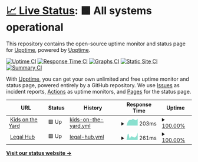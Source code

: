# [📈 Live Status](https://demo.upptime.js.org): <!--live status--> **🟩 All systems operational**

This repository contains the open-source uptime monitor and status page for [Upptime](https://upptime.js.org), powered by [Upptime](https://github.com/upptime/upptime).

[![Uptime CI](https://github.com/kidsontheyard/monitoring/workflows/Uptime%20CI/badge.svg)](https://github.com/kidsontheyard/monitoring/actions?query=workflow%3A%22Uptime+CI%22)
[![Response Time CI](https://github.com/kidsontheyard/monitoring/workflows/Response%20Time%20CI/badge.svg)](https://github.com/kidsontheyard/monitoring/actions?query=workflow%3A%22Response+Time+CI%22)
[![Graphs CI](https://github.com/kidsontheyard/monitoring/workflows/Graphs%20CI/badge.svg)](https://github.com/kidsontheyard/monitoring/actions?query=workflow%3A%22Graphs+CI%22)
[![Static Site CI](https://github.com/kidsontheyard/monitoring/workflows/Static%20Site%20CI/badge.svg)](https://github.com/kidsontheyard/monitoring/actions?query=workflow%3A%22Static+Site+CI%22)
[![Summary CI](https://github.com/kidsontheyard/monitoring/workflows/Summary%20CI/badge.svg)](https://github.com/kidsontheyard/monitoring/actions?query=workflow%3A%22Summary+CI%22)

With [Upptime](https://upptime.js.org), you can get your own unlimited and free uptime monitor and status page, powered entirely by a GitHub repository. We use [Issues](https://github.com/upptime/upptime/issues) as incident reports, [Actions](https://github.com/kidsontheyard/monitoring/actions) as uptime monitors, and [Pages](https://demo.upptime.js.org) for the status page.

<!--start: status pages-->
<!-- This summary is generated by Upptime (https://github.com/upptime/upptime) -->
<!-- Do not edit this manually, your changes will be overwritten -->
<!-- prettier-ignore -->
| URL | Status | History | Response Time | Uptime |
| --- | ------ | ------- | ------------- | ------ |
| <img alt="" src="https://icons.duckduckgo.com/ip3/kidsontheyard.com.ico" height="13"> [Kids on the Yard](https://kidsontheyard.com) | 🟩 Up | [kids-on-the-yard.yml](https://github.com/kidsontheyard/monitoring/commits/HEAD/history/kids-on-the-yard.yml) | <details><summary><img alt="Response time graph" src="./graphs/kids-on-the-yard/response-time-week.png" height="20"> 203ms</summary><br><a href="https://kidsontheyard.com/history/kids-on-the-yard"><img alt="Response time 183" src="https://img.shields.io/endpoint?url=https%3A%2F%2Fraw.githubusercontent.com%2Fkidsontheyard%2Fmonitoring%2FHEAD%2Fapi%2Fkids-on-the-yard%2Fresponse-time.json"></a><br><a href="https://kidsontheyard.com/history/kids-on-the-yard"><img alt="24-hour response time 219" src="https://img.shields.io/endpoint?url=https%3A%2F%2Fraw.githubusercontent.com%2Fkidsontheyard%2Fmonitoring%2FHEAD%2Fapi%2Fkids-on-the-yard%2Fresponse-time-day.json"></a><br><a href="https://kidsontheyard.com/history/kids-on-the-yard"><img alt="7-day response time 203" src="https://img.shields.io/endpoint?url=https%3A%2F%2Fraw.githubusercontent.com%2Fkidsontheyard%2Fmonitoring%2FHEAD%2Fapi%2Fkids-on-the-yard%2Fresponse-time-week.json"></a><br><a href="https://kidsontheyard.com/history/kids-on-the-yard"><img alt="30-day response time 172" src="https://img.shields.io/endpoint?url=https%3A%2F%2Fraw.githubusercontent.com%2Fkidsontheyard%2Fmonitoring%2FHEAD%2Fapi%2Fkids-on-the-yard%2Fresponse-time-month.json"></a><br><a href="https://kidsontheyard.com/history/kids-on-the-yard"><img alt="1-year response time 198" src="https://img.shields.io/endpoint?url=https%3A%2F%2Fraw.githubusercontent.com%2Fkidsontheyard%2Fmonitoring%2FHEAD%2Fapi%2Fkids-on-the-yard%2Fresponse-time-year.json"></a></details> | <details><summary><a href="https://kidsontheyard.com/history/kids-on-the-yard">100.00%</a></summary><a href="https://kidsontheyard.com/history/kids-on-the-yard"><img alt="All-time uptime 99.98%" src="https://img.shields.io/endpoint?url=https%3A%2F%2Fraw.githubusercontent.com%2Fkidsontheyard%2Fmonitoring%2FHEAD%2Fapi%2Fkids-on-the-yard%2Fuptime.json"></a><br><a href="https://kidsontheyard.com/history/kids-on-the-yard"><img alt="24-hour uptime 100.00%" src="https://img.shields.io/endpoint?url=https%3A%2F%2Fraw.githubusercontent.com%2Fkidsontheyard%2Fmonitoring%2FHEAD%2Fapi%2Fkids-on-the-yard%2Fuptime-day.json"></a><br><a href="https://kidsontheyard.com/history/kids-on-the-yard"><img alt="7-day uptime 100.00%" src="https://img.shields.io/endpoint?url=https%3A%2F%2Fraw.githubusercontent.com%2Fkidsontheyard%2Fmonitoring%2FHEAD%2Fapi%2Fkids-on-the-yard%2Fuptime-week.json"></a><br><a href="https://kidsontheyard.com/history/kids-on-the-yard"><img alt="30-day uptime 100.00%" src="https://img.shields.io/endpoint?url=https%3A%2F%2Fraw.githubusercontent.com%2Fkidsontheyard%2Fmonitoring%2FHEAD%2Fapi%2Fkids-on-the-yard%2Fuptime-month.json"></a><br><a href="https://kidsontheyard.com/history/kids-on-the-yard"><img alt="1-year uptime 100.00%" src="https://img.shields.io/endpoint?url=https%3A%2F%2Fraw.githubusercontent.com%2Fkidsontheyard%2Fmonitoring%2FHEAD%2Fapi%2Fkids-on-the-yard%2Fuptime-year.json"></a></details>
| <img alt="" src="https://icons.duckduckgo.com/ip3/legalhub.kidsontheyard.com.ico" height="13"> [Legal Hub](https://legalhub.kidsontheyard.com) | 🟩 Up | [legal-hub.yml](https://github.com/kidsontheyard/monitoring/commits/HEAD/history/legal-hub.yml) | <details><summary><img alt="Response time graph" src="./graphs/legal-hub/response-time-week.png" height="20"> 261ms</summary><br><a href="https://kidsontheyard.com/history/legal-hub"><img alt="Response time 243" src="https://img.shields.io/endpoint?url=https%3A%2F%2Fraw.githubusercontent.com%2Fkidsontheyard%2Fmonitoring%2FHEAD%2Fapi%2Flegal-hub%2Fresponse-time.json"></a><br><a href="https://kidsontheyard.com/history/legal-hub"><img alt="24-hour response time 448" src="https://img.shields.io/endpoint?url=https%3A%2F%2Fraw.githubusercontent.com%2Fkidsontheyard%2Fmonitoring%2FHEAD%2Fapi%2Flegal-hub%2Fresponse-time-day.json"></a><br><a href="https://kidsontheyard.com/history/legal-hub"><img alt="7-day response time 261" src="https://img.shields.io/endpoint?url=https%3A%2F%2Fraw.githubusercontent.com%2Fkidsontheyard%2Fmonitoring%2FHEAD%2Fapi%2Flegal-hub%2Fresponse-time-week.json"></a><br><a href="https://kidsontheyard.com/history/legal-hub"><img alt="30-day response time 222" src="https://img.shields.io/endpoint?url=https%3A%2F%2Fraw.githubusercontent.com%2Fkidsontheyard%2Fmonitoring%2FHEAD%2Fapi%2Flegal-hub%2Fresponse-time-month.json"></a><br><a href="https://kidsontheyard.com/history/legal-hub"><img alt="1-year response time 254" src="https://img.shields.io/endpoint?url=https%3A%2F%2Fraw.githubusercontent.com%2Fkidsontheyard%2Fmonitoring%2FHEAD%2Fapi%2Flegal-hub%2Fresponse-time-year.json"></a></details> | <details><summary><a href="https://kidsontheyard.com/history/legal-hub">100.00%</a></summary><a href="https://kidsontheyard.com/history/legal-hub"><img alt="All-time uptime 99.64%" src="https://img.shields.io/endpoint?url=https%3A%2F%2Fraw.githubusercontent.com%2Fkidsontheyard%2Fmonitoring%2FHEAD%2Fapi%2Flegal-hub%2Fuptime.json"></a><br><a href="https://kidsontheyard.com/history/legal-hub"><img alt="24-hour uptime 100.00%" src="https://img.shields.io/endpoint?url=https%3A%2F%2Fraw.githubusercontent.com%2Fkidsontheyard%2Fmonitoring%2FHEAD%2Fapi%2Flegal-hub%2Fuptime-day.json"></a><br><a href="https://kidsontheyard.com/history/legal-hub"><img alt="7-day uptime 100.00%" src="https://img.shields.io/endpoint?url=https%3A%2F%2Fraw.githubusercontent.com%2Fkidsontheyard%2Fmonitoring%2FHEAD%2Fapi%2Flegal-hub%2Fuptime-week.json"></a><br><a href="https://kidsontheyard.com/history/legal-hub"><img alt="30-day uptime 100.00%" src="https://img.shields.io/endpoint?url=https%3A%2F%2Fraw.githubusercontent.com%2Fkidsontheyard%2Fmonitoring%2FHEAD%2Fapi%2Flegal-hub%2Fuptime-month.json"></a><br><a href="https://kidsontheyard.com/history/legal-hub"><img alt="1-year uptime 99.93%" src="https://img.shields.io/endpoint?url=https%3A%2F%2Fraw.githubusercontent.com%2Fkidsontheyard%2Fmonitoring%2FHEAD%2Fapi%2Flegal-hub%2Fuptime-year.json"></a></details>

<!--end: status pages-->

[**Visit our status website →**](https://demo.upptime.js.org)
